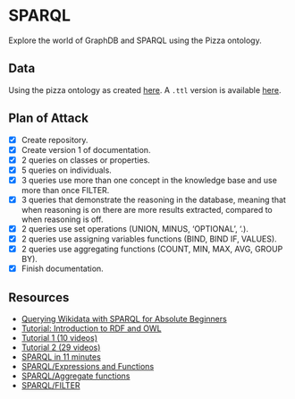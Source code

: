 # SPARQL

Explore the world of GraphDB and SPARQL using the Pizza ontology.

## Data

Using the pizza ontology as created [here](https://protege.stanford.edu/ontologies/pizza/pizza.owl). A `.ttl` version is available [here](https://github.com/avicomp/ont-api/blob/master/src/test/resources/ontapi/pizza.ttl).

## Plan of Attack

- [X] Create repository.
- [X] Create version 1 of documentation.
- [X] 2 queries on classes or properties.
- [X] 5 queries on individuals.
- [X] 3 queries use more than one concept in the knowledge base and use more than once FILTER.
- [X] 3 queries that demonstrate the reasoning in the database, meaning that when reasoning is on there are more results extracted, compared to when reasoning is off.
- [X] 2 queries use set operations (UNION, MINUS, ‘OPTIONAL’, ‘.).
- [X] 2 queries use assigning variables functions (BIND, BIND IF, VALUES).
- [X] 2 queries use aggregating functions (COUNT, MIN, MAX, AVG, GROUP BY).
- [X] Finish documentation.

## Resources

- [Querying Wikidata with SPARQL for Absolute Beginners](https://www.youtube.com/watch?v=kJph4q0Im98)
- [Tutorial: Introduction to RDF and OWL](https://csiro-enviro-informatics.github.io/info-engineering/tutorials/tutorial-intro-to-rdf-and-owl.html)
- [Tutorial 1 (10 videos)](https://www.youtube.com/watch?v=nbUYrs_wWto&list=PLaa8QYrMzXNnzY-4YVM5507iZuESWVcnU)
- [Tutorial 2 (29 videos)](https://www.youtube.com/watch?v=r7N7s1yejFQ&list=PLea0WJq13cnA6k4B6Tr1ljj2nleUl9dZt)
- [SPARQL in 11 minutes](https://www.youtube.com/watch?v=FvGndkpa4K0)
- [SPARQL/Expressions and Functions](https://en.wikibooks.org/wiki/SPARQL/Expressions_and_Functions)
- [SPARQL/Aggregate functions](https://en.wikibooks.org/wiki/SPARQL/Aggregate_functions)
- [SPARQL/FILTER](https://en.wikibooks.org/wiki/SPARQL/FILTER)
